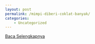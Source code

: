 ```yaml
---
layout: post
permalink: /mimpi-diberi-coklat-banyak/
categories:
    - Uncategorized
---
```


[Baca Selengkapnya](/01)